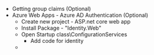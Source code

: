 - Getting group claims (Optional)
- Azure Web Apps - Azure AD Authentication (Optional)
  - Create new project - ASP.net core web app
  - Install Package - "Identity.Web"
  - Open Startup class\ConfigurationServices
    - Add code for identity
  -
